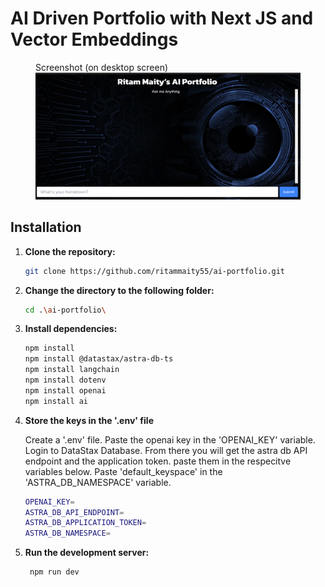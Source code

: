 # AI Driven Portfolio with Next JS and Vector Embeddings

<figure>
  <figcaption>Screenshot (on desktop screen)</figcaption>
  <img src="public/screenshot.png" alt="Screenshot" width="700">
</figure>


## Installation

1. **Clone the repository:**

   ```bash
   git clone https://github.com/ritammaity55/ai-portfolio.git
2. **Change the directory to the following folder:**
    ```bash
    cd .\ai-portfolio\
3. **Install dependencies:**
    ```bash
    npm install
    npm install @datastax/astra-db-ts
    npm install langchain
    npm install dotenv
    npm install openai
    npm install ai
4. **Store the keys in the '.env' file**

    Create a '.env' file. Paste the openai key in the 'OPENAI_KEY' variable. Login to DataStax Database. From there you will get the astra db API endpoint and the application token. paste them in the respecitve variables below. Paste 'default_keyspace' in the 'ASTRA_DB_NAMESPACE' variable.
    ```bash
    OPENAI_KEY=
    ASTRA_DB_API_ENDPOINT=
    ASTRA_DB_APPLICATION_TOKEN=
    ASTRA_DB_NAMESPACE=
5. **Run the development server:**
   ```bash
    npm run dev
